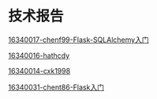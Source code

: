# 技术报告

[16340017-chenf99-Flask-SQLAlchemy入门](<https://blog.csdn.net/chenf1999/article/details/94062710>)

[16340016-hathcdy](<https://blog.csdn.net/hath_cdy/article/details/94131819> )

[16340014-cxk1998](https://blog.csdn.net/che16340014/article/details/94184943)

[16340031-chent86-Flask入门](https://blog.csdn.net/chent86/article/details/94024255)
